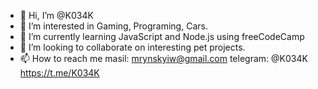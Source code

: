 - 👋 Hi, I’m @K034K
- 👀 I’m interested in Gaming, Programing, Cars.
- 🌱 I’m currently learning JavaScript and Node.js using freeCodeCamp
- 💞️ I’m looking to collaborate on interesting pet projects.
- 📫 How to reach me masil: mrynskyiw@gmail.com 
  telegram: @K034K https://t.me/K034K

<!---
K034K/K034K is a ✨ special ✨ repository because its `README.md` (this file) appears on your GitHub profile.
You can click the Preview link to take a look at your changes.
--->
